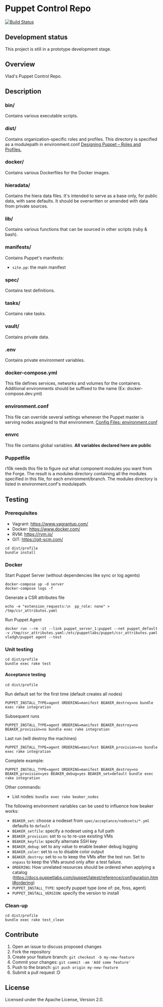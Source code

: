 # Puppet Control Repo
  [![Build Status](https://travis-ci.org/vghn/puppet.svg?branch=master)](https://travis-ci.org/vghn/puppet)

## Development status ##
This project is still in a prototype development stage.

## Overview
Vlad's Puppet Control Repo.

## Description
### bin/
Contains various executable scripts.

### dist/
Contains organization-specific roles and profiles.
This directory is specified as a modulepath in environment.conf
[Designing Puppet – Roles and Profiles.](http://www.craigdunn.org/2012/05/239/)

### docker/
Contains various Dockerfiles for the Docker images.

### hieradata/
Contains the hiera data files. It's intended to serve as a base only, for
public data, with sane defaults. It should be overwritten or amended with data
from private sources.

### lib/
Contains various functions that can be sourced in other scripts (ruby & bash).

### manifests/
Contains Puppet's manifests:
  - `site.pp`: the main manifest

### spec/
Contains test definitions.

### tasks/
Contains rake tasks.

### vault/
Contains private data.

### .env
Contains private environment variables.

### docker-compose.yml
This file defines services, networks and volumes for the containers.
Additional environments should be suffixed to the name (Ex: docker-compose.dev.yml)

### environment.conf
This file can override several settings whenever the Puppet master is serving
nodes assigned to that environment.
[Config Files: environment.conf](https://docs.puppetlabs.com/puppet/latest/reference/config_file_environment.html)

### envrc
This file contains global variables.
**All variables declared here are public**

### Puppetfile
r10k needs this file to figure out what component modules you want from the
Forge. The result is a modules directory containing all the modules specified in
this file, for each environment/branch. The modules directory is listed in
environment.conf's modulepath.

## Testing
### Prerequisites

- Vagrant: https://www.vagrantup.com/
- Docker: https://www.docker.com/
- RVM: https://rvm.io/
- GIT: https://git-scm.com/

```
cd dist/profile
bundle install
```

### Docker
Start Puppet Server (without dependencies like sync or log agents)
```
docker-compose up -d server
docker-compose logs -f
```

Generate a CSR attributes file
```
echo -e "extension_requests:\n  pp_role: none" > /tmp/csr_attributes.yaml
```

Run Puppet Agent
```
docker run --rm -it --link puppet_server_1:puppet --net puppet_default -v /tmp/csr_attributes.yaml:/etc/puppetlabs/puppet/csr_attributes.yaml vladgh/puppet agent --test
```

### Unit testing
```
cd dist/profile
bundle exec rake test
```

#### Acceptance testing

```
cd dist/profile
```

Run default set for the first time (default creates all nodes)
```
PUPPET_INSTALL_TYPE=agent ORDERING=manifest BEAKER_destroy=no bundle exec rake integration
```

Subsequent runs
```
PUPPET_INSTALL_TYPE=agent ORDERING=manifest BEAKER_destroy=no BEAKER_provision=no bundle exec rake integration
```

Last run (will destroy the machines)
```
PUPPET_INSTALL_TYPE=agent ORDERING=manifest BEAKER_provision=no bundle exec rake integration
```

Complete example:
```
PUPPET_INSTALL_TYPE=agent ORDERING=manifest BEAKER_destroy=no BEAKER_provision=yes BEAKER_debug=yes BEAKER_set=default bundle exec rake integration
```

Other commands:
* List nodes: `bundle exec rake beaker_nodes`

The following environment variables can be used to influence how beaker works:

* `BEAKER_set`: choose a nodeset from `spec/acceptance/nodesets/*.yml`
                defaults to `default`
* `BEAKER_setfile`: specify a nodeset using a full path
* `BEAKER_provision`: set to `no` to re-use existing VMs
* `BEAKER_keyfile`: specify alternate SSH key
* `BEAKER_debug`: set to any value to enable beaker debug logging
* `BEAKER_color`: set to `no` to disable color output
* `BEAKER_destroy`: set to `no` to keep the VMs after the test run. Set to
                    `onpass` to keep the VMs around only after a test failure.
* `ORDERING`: How unrelated resources should be ordered when applying a
              catalog (https://docs.puppetlabs.com/puppet/latest/reference/configuration.html#ordering)
* `PUPPET_INSTALL_TYPE`: specify puppet type (one of: pe, foss, agent)
* `PUPPET_INSTALL_VERSION`: specify the version to install

### Clean-up
```
cd dist/profile
bundle exec rake test_clean
```

## Contribute

1. Open an issue to discuss proposed changes
2. Fork the repository
3. Create your feature branch: `git checkout -b my-new-feature`
4. Commit your changes: `git commit -am 'Add some feature'`
5. Push to the branch: `git push origin my-new-feature`
6. Submit a pull request :D

## License
Licensed under the Apache License, Version 2.0.
